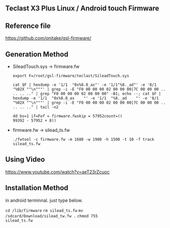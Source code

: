 ## Teclast X3 Plus Linux / Android touch Firmware

## Reference file
https://github.com/onitake/gsl-firmware/

## Generation Method

- SileadTouch.sys -> firmware.fw

	<code>export F=/root/gsl-firmware/teclast/SileadTouch.sys</code>
    <pre><code>cat $F | hexdump -e '1/1  "0x%8.8_ax"' -e '1/1"%8._ad"' -e '8/1 "%02X ""\n"""' | grep -i -E "F0 00 00 00 02 00 00 00|7C 00 00 00 .. .. .. .." | grep "F0 00 00 00 02 00 00 00" -B1; echo --; cat $F | hexdump -e '1/1  "0x%8.8_ax    "' -e '1/1  "%8._ad    "' -e '8/1 "%02X ""\n"""' | grep -i -E "F0 00 00 00 02 00 00 00|7C 00 00 00 .. .. .. .." | tail -n2</code></pre>
    
    <code>dd bs=1 if=$F of=firmware.fw skip=57952  count=$(( 99392 -  57952 + 8))</code>

- firmware.fw -> silead_ts.fw

	<code>./fwtool -c firmware.fw -m 1680 -w 1980 -h 1500 -t 10 -f track silead_ts.fw</code>

## Using Video
https://www.youtube.com/watch?v=aeT23rZcuoc

## Installation Method
in android terminnal. just type below.

<code>cd /lib/firmware</code>
<code>rm silead_ts.fw</code>
<code>mv /sdcard/Download/silead_tw.fw .</code>
<code>chmod 755 silead_ts.fw</code>

